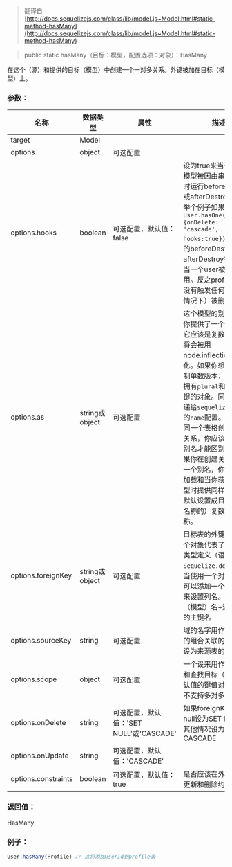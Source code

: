 > 翻译自 [http://docs.sequelizejs.com/class/lib/model.js~Model.html#static-method-hasMany](http://docs.sequelizejs.com/class/lib/model.js~Model.html#static-method-hasMany)

> public static hasMany（目标：模型，配置选项：对象）：HasMany

在这个（源）和提供的目标（模型）中创建一个一对多关系。外键被加在目标（模型）上。

### 参数：
名称 | 数据类型 | 属性 | 描述
-- | -- | -- | --
target | Model
options | object | 可选配置
options.hooks | boolean | 可选配置，默认值：false | 设为true来当一个关系模型被因由串联而删除时运行beforeDestory或afterDestroy钩子。举个例子如果`User.hasOne(Profile, {onDelete: 'cascade', hooks:true})`，profile的beforeDestory或afterDestroy钩子会在当一个user被删除时调用。反之profile将会在没有触发任何钩子（的情况下）被删除
options.as | string或object | 可选配置 | 这个模型的别名。如果你提供了一个字符串，它应该是复数的，然后将会被用node.inflection单数化。如果你想要自己控制单数版本，提供一个拥有`plural`和`singular`键的对象。同样可见传递给`sequelize.define`的`name`配置。如果你为同一个表格创建了多个关系，你应该提供一个别名才能区别它们。如果你在创建关联时提供一个别名，你需要在预加载和当你获取关联模型时提供同样的别名。默认设置成目标（模型名称的）复数形式的名称。
options.foreignKey | string或object | 可选配置 | 目标表的外键名称或一个对象代表了外键列的类型定义（语法参见`Sequelize.define`）。当使用一个对象时，你可以添加一个`name`属性来设置列名。默认为源（模型）名+源（模型）的主键名
options.sourceKey | string | 可选配置 | 域的名字用作来源表里的组合关联的键。默认设为来源表的主键
options.scope | object | 可选配置 | 一个设来用作关系创建和查找目标（模型）默认值的键值对。（sqlite不支持多对多）
options.onDelete | string | 可选配置，默认值：'SET NULL'或'CASCADE' | 如果foreignKey允许null设为SET NULL，其他情况设为CASCADE
options.onUpdate | string | 可选配置，默认值：'CASCADE'
options.constraints | boolean | 可选配置，默认值：true | 是否应该在外键上启用更新和删除约束。

### 返回值：
HasMany

### 例子：
```js
User.hasMany(Profile) // 这将添加userId到profile表
```
